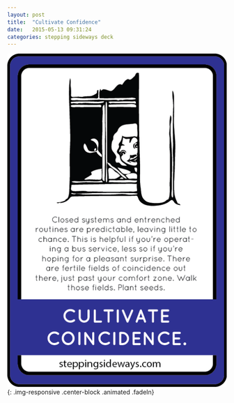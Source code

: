 ```yaml
---
layout: post
title:  "Cultivate Confidence"
date:   2015-05-13 09:31:24
categories: stepping sideways deck
---
```

![Cultivate Confidence: Closed systems and entrenched routines are predictable, leaving little to chance. This is helpful if you’re operating a bus service, less so if you’re hoping for a pleasant surprise. There are fertile fields of coincidence out there, just past your comfort zone. Walk those fields. Plant seeds.](https://github.com/steppingsideways/steppingsideways.github.io/blob/master/images/Medium_Sized_Images/cultivate_confidence.png?raw=true){: .img-responsive .center-block .animated .fadeIn}